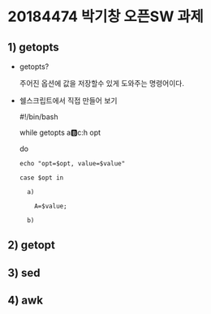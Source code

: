 # 20184474 박기창 오픈SW 과제 
## 1) getopts

* getopts?

  주어진 옵션에 값을 저장할수 있게 도와주는 명령어이다.
  
* 쉘스크립트에서 직접 만들어 보기

  #!/bin/bash 

  while getopts a:b:c:h opt 
  
  do 
  
      echo "opt=$opt, value=$value" 
              
      case $opt in 
              
        a)
        
          A=$value;
          
        b)
         
            
    


  
   
   



## 2) getopt

## 3) sed

## 4) awk
